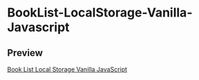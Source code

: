 ﻿# BookList-LocalStorage-Vanilla-Javascript

## Preview
[Book List Local Storage Vanilla JavaScript](https://booklist-vanillajs.netlify.app/)
